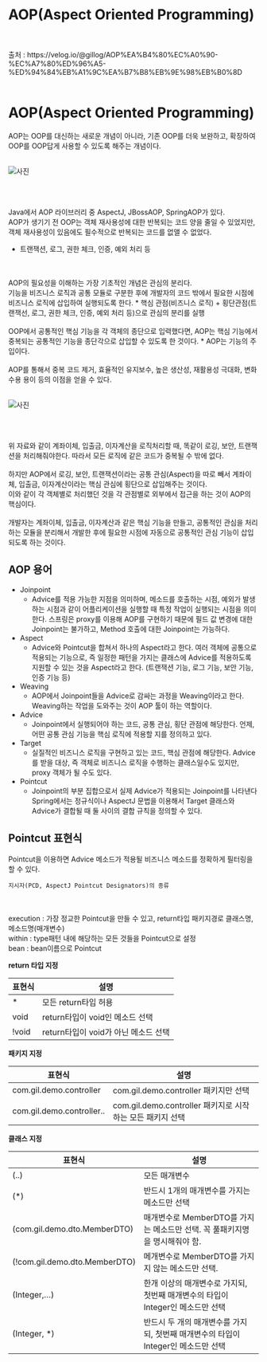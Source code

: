# AOP(Aspect Oriented Programming)
<br/>
<br/>
출처 : https://velog.io/@gillog/AOP%EA%B4%80%EC%A0%90-%EC%A7%80%ED%96%A5-%ED%94%84%EB%A1%9C%EA%B7%B8%EB%9E%98%EB%B0%8D
<br/>
<br/>

# AOP(Aspect Oriented Programming)
AOP는 OOP를 대신하는 새로운 개념이 아니라, 기존 OOP를 더욱 보완하고, 확장하여 OOP를 OOP답게 사용할 수 있도록 해주는 개념이다.
<br/>
<br/>

![사진](https://velog.velcdn.com/images%2Fgillog%2Fpost%2F3b288584-c96c-40ff-a41e-061e6732c31e%2F6_aop%EB%9E%80.jpg)

<br/>
<br/>

Java에서 AOP 라이브러리 중 AspectJ, JBossAOP, SpringAOP가 있다.
<br/>
AOP가 생기기 전 OOP는 객체 재사용성에 대한 반복되는 코드 양을 줄일 수 있었지만, 객체 재사용성이 있음에도 필수적으로 반복되는 코드를 없앨 수 없었다.
* 트랜잭션, 로그, 권한 체크, 인증, 예외 처리 등
<br/>
  <br/>
AOP의 필요성을 이해하는 가장 기초적인 개념은 관심의 분리다. 
<br/>
기능을 비즈니스 로직과 공통 모듈로 구분한 후에 개발자의 코드 밖에서 필요한 시점에 비즈니스 로직에 삽입하여 실행되도록 한다.
* 핵심 관점(비즈니스 로직) + 횡단관점(트랜잭선, 로그, 권한 체크, 인증, 예외 처리 등)으로 관심의 분리를 실행
<br/>
<br/>
OOP에서 공통적인 핵심 기능을 각 객체의 종단으로 입력했다면, AOP는 핵심 기능에서 중복되는 공통적인 기능을 종단각으로 삽입할 수 있도록 한 것이다.
* AOP는 기능의 주입이다.
  <br/>
  <br/>
AOP를 통해서 중복 코드 제거, 효율적인 유지보수, 높은 생산성, 재활용성 극대화, 변화 수용 용이 등의 이점을 얻을 수 있다.
  <br/>
  <br/>

![사진](https://velog.velcdn.com/images%2Fgillog%2Fpost%2F6c37bedb-dea1-4f6b-bc00-9740636f4d4f%2F6_SeparationofConcerns.jpg)

<br/>
<br/>

위 자료와 같이 계좌이체, 입출금, 이자계산을 로직처리할 때, 똑같이 로깅, 보안, 트랜잭션을 처리해줘야한다. 따라서 모든 로직에 같은 코드가 중복될 수 밖에 없다.
<br/>
<br/>
하지만 AOP에서 로깅, 보안, 트랜잭션이라는 공통 관심(Aspect)을 따로 빼서 계좌이체, 입출금, 이자계산이라는 핵심 관심에 횡단으로 삽입해주는 것이다.
<br/>
이와 같이 각 객체별로 처리했던 것을 각 관점별로 외부에서 접근을 하는 것이 AOP의 핵심이다.
<br/>
<br/>
개발자는 계좌이체, 입출금, 이자계산과 같은 핵심 기능을 만들고, 공통적인 관심을 처리하는 모듈을 분리해서 개발한 후에 필요한 시점에 자동으로 공통적인 관심 기능이 삽입되도록 하는 것이다.

## AOP 용어
- Joinpoint
  - Advice를 적용 가능한 지점을 의미하며, 메소드를 호출하는 시점, 예외가 발생하는 시점과 같이 어플리케이션을 실행할 때 특정 작업이 실행되는 시점을 의미한다. 스프링은 proxy를 이용해 AOP를 구현하기 때문에 필드 값 변경에 대한 Joinpoint는 불가하고, Method 호출에 대한 Joinpoint는 가능하다.
- Aspect
  - Advice와 Pointcut을 합쳐서 하나의 Aspect라고 한다. 여러 객체에 공통으로 적용되는 기능으로, 즉 일정한 패턴을 가지는 클래스에 Advice를 적용하도록 지원할 수 있는 것을 Aspect라고 한다. (트랜잭션 기능, 로그 기능, 보안 기능, 인증 기능 등)
- Weaving
  - AOP에서 Joinpoint들을 Advice로 감싸는 과정을 Weaving이라고 한다. Weaving하는 작업을 도와주는 것이 AOP 툴이 하는 역할이다.
- Advice
  - Joinpoint에서 실행되어야 하는 코드, 공통 관심, 횡단 관점에 해당한다. 언제, 어떤 공통 관심 기능을 핵심 로직에 적용할 지를 정의하고 있다.
- Target
  - 실질적인 비즈니스 로직을 구현하고 있는 코드, 핵심 관점에 해당한다. Advice를 받을 대상, 즉 객체로 비즈니스 로직을 수행하는 클래스일수도 있지만, proxy 객체가 될 수도 있다.
- Pointcut
  - Joinpoint의 부분 집합으로서 실제 Advice가 적용되는 Joinpoint를 나타낸다 Spring에서는 정규식이나 AspectJ 문법을 이용해서 Target 클래스와 Advice가 결합될 때 둘 사이의 결합 규칙을 정의할 수 있다.

## Pointcut 표현식
Pointcut을 이용하면 Advice 메소드가 적용될 비즈니스 메소드를 정확하게 필터링을 할 수 있다.

    지시자(PCD, AspectJ Pointcut Designators)의 종류
<br/>
<br/>
execution : 가장 정교한 Pointcut을 만들 수 있고, return타입 패키지경로 클래스명, 메소드명(매개변수)
<br/>
within : type패턴 내에 해당하는 모든 것들을 Pointcut으로 설정
<br/>
bean : bean이름으로 Pointcut
<br/>

<b>return 타입 지정

| 표현식 | 설명                        |
|-----|---------------------------|
| *   | 모든 return타입 허용            |
| void | return타입이 void인 메소드 선택    |
| !void | return타입이 void가 아닌 메소드 선택 |

<b>패키지 지정

| 표현식                       | 설명                                          |
|---------------------------|---------------------------------------------|
| com.gil.demo.controller   | com.gil.demo.controller 패키지만 선택             |
| com.gil.demo.controller.. | com.gil.demo.controller 패키지로 시작하는 모든 패키지 선택 |

<b>클래스 지정

| 표현식 | 설명                                                 |
|----|----------------------------------------------------|
|(..)| 모든 매개변수                                            |
| (*) | 반드시 1개의 매개변수를 가지는 메소드만 선택                          |
| (com.gil.demo.dto.MemberDTO)	   | 매개변수로 MemberDTO를 가지는 메소드만 선택. 꼭 풀패키지명을 명시해줘야 함.    |
|  (!com.gil.demo.dto.MemberDTO)	  | 메개변수로 MemberDTO를 가지지 않는 메소드만 선택.                   |
|  (Integer,…)	  | 한개 이상의 매개변수로 가지되, 첫번째 매개변수의 타입이 Integer인 메소드만 선택   |
| (Integer, *)	 | 반드시 두 개의 매개변수를 가지되, 첫번째 매개변수의 타입이 Integer인 메소드만 선택 |

